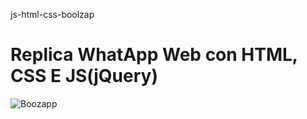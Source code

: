 js-html-css-boolzap

<h1> Replica WhatApp Web con HTML, CSS E JS(jQuery) </h1>

![Boozapp](https://user-images.githubusercontent.com/27818892/99190772-c596ab80-2768-11eb-9f69-9478d1e9eb3c.gif)
